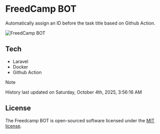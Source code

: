# FreedCamp BOT

Automatically assign an ID before the task title based on Github Action.

![FreedCamp BOT](https://repository-images.githubusercontent.com/737932867/7d34798b-2680-471c-b089-a78a718d3d6a)

## Tech

- Laravel
- Docker
- Github Action

> [!NOTE]  
> History last updated on Saturday, October 4th, 2025, 3:56:16 AM

## License

The Freedcamp BOT is open-sourced software licensed under the [MIT license](https://opensource.org/licenses/MIT).
